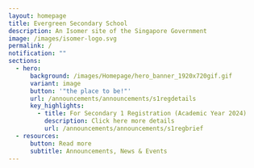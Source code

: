 ```yaml
---
layout: homepage
title: Evergreen Secondary School
description: An Isomer site of the Singapore Government
image: /images/isomer-logo.svg
permalink: /
notification: ""
sections:
  - hero:
      background: /images/Homepage/hero_banner_1920x720gif.gif
      variant: image
      button: '"the place to be!"'
      url: /announcements/announcements/s1regdetails
      key_highlights:
        - title: For Secondary 1 Registration (Academic Year 2024)
          description: Click here more details
          url: /announcements/announcements/s1regbrief
  - resources:
      button: Read more
      subtitle: Announcements, News & Events
---
```


